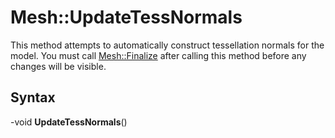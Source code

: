 # Mesh::UpdateTessNormals

This method attempts to automatically construct tessellation normals for the model. You must call [Mesh::Finalize](Mesh_Finalize.md) after calling this method before any changes will be visible.

## Syntax

-void **UpdateTessNormals**()
